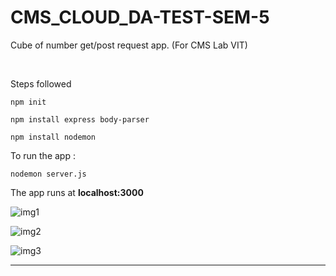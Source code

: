 # CMS_CLOUD_DA-TEST-SEM-5

Cube of number get/post request app. (For CMS Lab VIT)

<br>

Steps followed <br>

```npm init```<br>

```npm install express body-parser```<br>

```npm install nodemon```<br>

To run the app : <br>

```nodemon server.js```<br>

The app runs at **localhost:3000** 



![img1](https://github.com/Surajv311/CMS_CLOUD_DA-TEST-SEM-5-/blob/main/images/0.png)

![img2](https://github.com/Surajv311/CMS_CLOUD_DA-TEST-SEM-5-/blob/main/images/1.png)

![img3](https://github.com/Surajv311/CMS_CLOUD_DA-TEST-SEM-5-/blob/main/images/2.png)

-------------------------------------------
